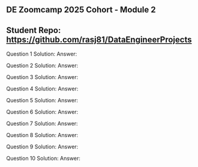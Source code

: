 ## DE Zoomcamp 2025 Cohort - Module 2
## Student Repo: https://github.com/rasj81/DataEngineerProjects

Question 1
    Solution:
    Answer:

Question 2
    Solution:
    Answer:

Question 3
    Solution:
    Answer:

Question 4
    Solution:
    Answer:

Question 5
    Solution:
    Answer:

Question 6
    Solution:
    Answer:

Question 7
    Solution:
    Answer:

Question 8
    Solution:
    Answer:

Question 9
    Solution:
    Answer:

Question 10
    Solution:
    Answer:
